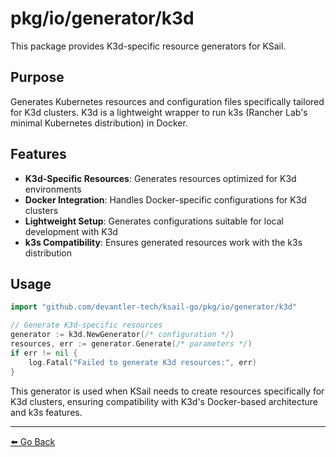 # pkg/io/generator/k3d

This package provides K3d-specific resource generators for KSail.

## Purpose

Generates Kubernetes resources and configuration files specifically tailored for K3d clusters. K3d is a lightweight wrapper to run k3s (Rancher Lab's minimal Kubernetes distribution) in Docker.

## Features

- **K3d-Specific Resources**: Generates resources optimized for K3d environments
- **Docker Integration**: Handles Docker-specific configurations for K3d clusters
- **Lightweight Setup**: Generates configurations suitable for local development with K3d
- **k3s Compatibility**: Ensures generated resources work with the k3s distribution

## Usage

```go
import "github.com/devantler-tech/ksail-go/pkg/io/generator/k3d"

// Generate K3d-specific resources
generator := k3d.NewGenerator(/* configuration */)
resources, err := generator.Generate(/* parameters */)
if err != nil {
    log.Fatal("Failed to generate K3d resources:", err)
}
```

This generator is used when KSail needs to create resources specifically for K3d clusters, ensuring compatibility with K3d's Docker-based architecture and k3s features.

---

[⬅️ Go Back](../README.md)